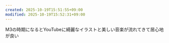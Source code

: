 ```yaml
---
created: 2025-10-19T15:51:55+09:00
modified: 2025-10-19T15:52:31+09:00
---
```


M3の時期になるとYouTubeに綺麗なイラストと美しい音楽が流れてきて居心地が良い
